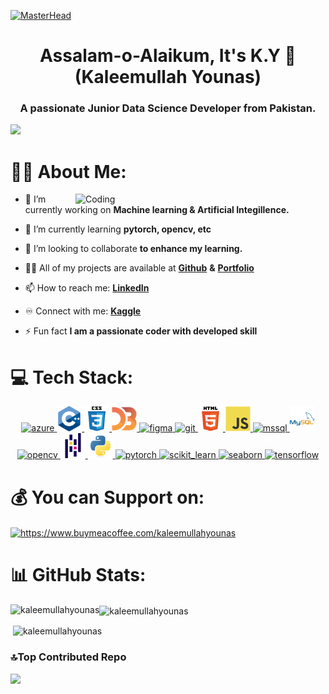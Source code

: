 [![MasterHead](https://wallpapers.com/images/hd/think-about-coding-qlib86o7bz1fqbub.jpg)](https://github.com/kaleemullahyounas)
<h1 align="center">Assalam-o-Alaikum, It's K.Y 👋 (Kaleemullah Younas)</h1>
<h3 align="center">A passionate Junior Data Science Developer from Pakistan.</h3>

[![](https://visitcount.itsvg.in/api?id=drstrange102&icon=3&color=1)](https://visitcount.itsvg.in)

# 💁‍♂️ About Me:

<img align="right" width="400" alt="Coding" src="https://media.giphy.com/media/RbDKaczqWovIugyJmW/giphy.gif?cid=ecf05e47dpcfnaqf4og6cb4pkuc8tdv5r3alx4syfer7iu2b&ep=v1_gifs_related&rid=giphy.gif&ct=g">

- 🔭 I’m currently working on **Machine learning & Artificial Integillence.**

- 🌱 I’m currently learning **pytorch, opencv, etc**

- 👯 I’m looking to collaborate **to enhance my learning.**

- 👨‍💻 All of my projects are available at [**Github**](https://github.com/kaleemullahyounas) **&** [**Portfolio**](htpps://www.com)

- 📫 How to reach me: [**LinkedIn**](https://www.linkedin.com/in/kaleemullah-y-404300261/)

- ♾️ Connect with me: [**Kaggle**](https://kaggle.com/https://www.kaggle.com/doctorstrange420)

- ⚡ Fun fact **I am a passionate coder with developed skill**


# 💻 Tech Stack:

<p align="center"> <a href="https://azure.microsoft.com/en-in/" target="_blank" rel="noreferrer"> <img src="https://www.vectorlogo.zone/logos/microsoft_azure/microsoft_azure-icon.svg" alt="azure" width="40" height="40"/> </a> <a href="https://www.w3schools.com/cpp/" target="_blank" rel="noreferrer"> <img src="https://raw.githubusercontent.com/devicons/devicon/master/icons/cplusplus/cplusplus-original.svg" alt="cplusplus" width="40" height="40"/> </a> <a href="https://www.w3schools.com/css/" target="_blank" rel="noreferrer"> <img src="https://raw.githubusercontent.com/devicons/devicon/master/icons/css3/css3-original-wordmark.svg" alt="css3" width="40" height="40"/> </a> <a href="https://d3js.org/" target="_blank" rel="noreferrer"> <img src="https://raw.githubusercontent.com/devicons/devicon/master/icons/d3js/d3js-original.svg" alt="d3js" width="40" height="40"/> </a> <a href="https://www.figma.com/" target="_blank" rel="noreferrer"> <img src="https://www.vectorlogo.zone/logos/figma/figma-icon.svg" alt="figma" width="40" height="40"/> </a> <a href="https://git-scm.com/" target="_blank" rel="noreferrer"> <img src="https://www.vectorlogo.zone/logos/git-scm/git-scm-icon.svg" alt="git" width="40" height="40"/> </a> <a href="https://www.w3.org/html/" target="_blank" rel="noreferrer"> <img src="https://raw.githubusercontent.com/devicons/devicon/master/icons/html5/html5-original-wordmark.svg" alt="html5" width="40" height="40"/> </a> <a href="https://developer.mozilla.org/en-US/docs/Web/JavaScript" target="_blank" rel="noreferrer"> <img src="https://raw.githubusercontent.com/devicons/devicon/master/icons/javascript/javascript-original.svg" alt="javascript" width="40" height="40"/> </a> <a href="https://www.microsoft.com/en-us/sql-server" target="_blank" rel="noreferrer"> <img src="https://www.svgrepo.com/show/303229/microsoft-sql-server-logo.svg" alt="mssql" width="40" height="40"/> </a> <a href="https://www.mysql.com/" target="_blank" rel="noreferrer"> <img src="https://raw.githubusercontent.com/devicons/devicon/master/icons/mysql/mysql-original-wordmark.svg" alt="mysql" width="40" height="40"/> </a> <a href="https://opencv.org/" target="_blank" rel="noreferrer"> <img src="https://www.vectorlogo.zone/logos/opencv/opencv-icon.svg" alt="opencv" width="40" height="40"/> </a> <a href="https://pandas.pydata.org/" target="_blank" rel="noreferrer"> <img src="https://raw.githubusercontent.com/devicons/devicon/2ae2a900d2f041da66e950e4d48052658d850630/icons/pandas/pandas-original.svg" alt="pandas" width="40" height="40"/> </a> <a href="https://www.python.org" target="_blank" rel="noreferrer"> <img src="https://raw.githubusercontent.com/devicons/devicon/master/icons/python/python-original.svg" alt="python" width="40" height="40"/> </a> <a href="https://pytorch.org/" target="_blank" rel="noreferrer"> <img src="https://www.vectorlogo.zone/logos/pytorch/pytorch-icon.svg" alt="pytorch" width="40" height="40"/> </a> <a href="https://scikit-learn.org/" target="_blank" rel="noreferrer"> <img src="https://upload.wikimedia.org/wikipedia/commons/0/05/Scikit_learn_logo_small.svg" alt="scikit_learn" width="40" height="40"/> </a> <a href="https://seaborn.pydata.org/" target="_blank" rel="noreferrer"> <img src="https://seaborn.pydata.org/_images/logo-mark-lightbg.svg" alt="seaborn" width="40" height="40"/> </a> <a href="https://www.tensorflow.org" target="_blank" rel="noreferrer"> <img src="https://www.vectorlogo.zone/logos/tensorflow/tensorflow-icon.svg" alt="tensorflow" width="40" height="40"/> </a> </p>

# 💰 You can Support on:
<p><a href="https://www.buymeacoffee.com/https://www.buymeacoffee.com/kaleemullahyounas"><img align="center" src="https://cdn.buymeacoffee.com/buttons/v2/default-yellow.png" height="40" width="160" alt="https://www.buymeacoffee.com/kaleemullahyounas" /></a></p>

# 📊 GitHub Stats:
<p><img align="left" src="https://github-readme-stats.vercel.app/api?username=kaleemullahyounas&theme=dark&hide_border=false&include_all_commits=true&count_private=true" alt="kaleemullahyounas" /></p>
<p><img align="center" src="https://github-readme-streak-stats.herokuapp.com/?user=kaleemullahyounas&theme=dark&hide_border=false" alt="kaleemullahyounas" /></p>
<p>&nbsp;<img align="center" src="https://github-readme-stats.vercel.app/api/top-langs/?username=kaleemullahyounas&theme=dark&hide_border=false&include_all_commits=true&count_private=true&layout=compact" alt="kaleemullahyounas" /></p>

### 🔝Top Contributed Repo
![](https://github-contributor-stats.vercel.app/api?username=kaleemullahyounas&limit=5&theme=dark&combine_all_yearly_contributions=true)
